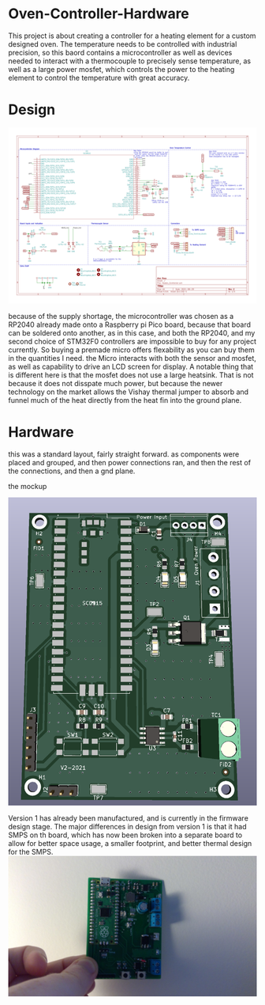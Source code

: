 # Oven-Controller-Hardware

This project is about creating a controller for a heating element for a custom designed oven. The temperature needs to be controlled with industrial precision, so this baord contains a microcontroller as well as devices needed to interact with a thermocouple to precisely sense temperature, as well as a large power mosfet, which controls the power to the heating element to control the temperature with great accuracy. 

# Design

![schematic](Heater_Controller.svg)

because of the supply shortage, the microcontroller was chosen as a RP2040 already made onto a Raspberry pi Pico board, because that board can be soldered onto another, as in this case, and both the RP2040, and my second choice of STM32F0 controllers are impossible to buy for any project currently. So buying a premade micro offers flexability as you can buy them in the quantities I need. the Micro interacts with both the sensor and mosfet, as well as capability to drive an LCD screen for display. A notable thing that is different here is that the mosfet does not use a large heatsink. That is not because it does not disspate much power, but because the newer technology on the market allows the Vishay thermal jumper to absorb and funnel much of the heat directly from the heat fin into the ground plane.

# Hardware
this was a standard layout, fairly straight forward. as components were placed and grouped, and then power connections ran, and then the rest of the connections, and then a gnd plane. 

the mockup

![mock](mockup.PNG)

Version 1 has already been manufactured, and is currently in the firmware design stage. The major differences in design from version 1 is that it had SMPS on th board, which has now been broken into a separate board to allow for better space usage, a smaller footprint, and better thermal design for the SMPS.
![actual_board](WIN_20211005_17_31_50_Pro.jpg)
